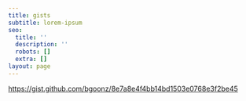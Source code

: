 ```yaml
---
title: gists
subtitle: lorem-ipsum
seo:
  title: ''
  description: ''
  robots: []
  extra: []
layout: page
---
```

https://gist.github.com/bgoonz/8e7a8e4f4bb14bd1503e0768e3f2be45





<script src="https://gist.github.com/bgoonz/8e7a8e4f4bb14bd1503e0768e3f2be45.js"></script>